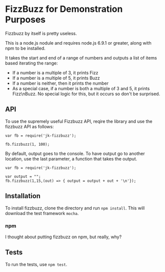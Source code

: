 # FizzBuzz for Demonstration Purposes

Fizzbuzz by itself is pretty useless.

This is a node.js nodule and requires node.js 6.9.1 or greater,
along with npm to be installed.

It takes the start and end of a range of numbers and outputs
a list of items based iterating the range:

* If a number is a multiple of 3, it prints Fizz
* If a number is a multiple of 5, it prints Buzz
* If a number is neither, then it prints the number
* As a special case, if a number is both a multiple
  of 3 and 5, it prints Fizz\nBuzz.  No special logic
  for this, but it occurs so don't be surprised.

## API

To use the supremely useful Fizzbuzz API, reqire the library
and use the fizzbuzz API as follows:

```
var fb = require('jk-fizzbuzz');

fb.fizzbuzz(1, 100);
```

By default, output goes to the console.  To have output go
to another location, use the last parameter, a function that
takes the output.

```
var fb = require('jk-fizzbuzz');

var output = "";
fb.fizzbuzz(1,15,(out) => { output = output + out + '\n'});
```

## Installation

To install fizzbuzz, clone the directory and run `npm install`.
This will download the test framework `mocha`.

### npm

I thought about putting fizzbuzz on npm, but really, why?

## Tests

To run the tests, use `npm test`.
